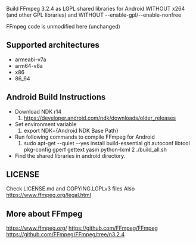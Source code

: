 Build FFmpeg 3.2.4 as LGPL shared libraries for Android WITHOUT x264 (and other GPL libraries) and WITHOUT --enable-gpl/--enable-nonfree

FFmpeg code is unmodified here (unchanged)

Supported architectures
----
* armeabi-v7a
* arm64-v8a
* x86
* 86_64

Android Build Instructions
----
* Download NDK r14 
  1. https://developer.android.com/ndk/downloads/older_releases
* Set environment variable
  1. export NDK={Android NDK Base Path}
* Run following commands to compile FFmpeg for Android
  1. sudo apt-get --quiet --yes install build-essential git autoconf libtool pkg-config gperf gettext yasm python-lxml
  2 ./build_all.sh
* Find the shared libraries in android directory.

LICENSE
----
  Check LICENSE.md and COPYING.LGPLv3 files
  Also https://www.ffmpeg.org/legal.html
  
More about FFmpeg
----
https://www.ffmpeg.org/
https://github.com/FFmpeg/FFmpeg
https://github.com/FFmpeg/FFmpeg/tree/n3.2.4